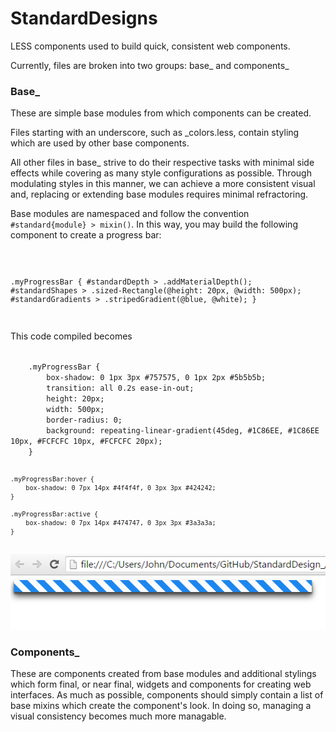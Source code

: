 # StandardDesigns
LESS components used to build quick, consistent web components. 

Currently, files are broken into two groups: base_ and components_

<h3>Base_</h3>

These are simple base modules from which components can be created. 

Files starting with an underscore, such as _colors.less, contain styling which are used by other base components.

All other files in base_ strive to do their respective tasks with minimal side effects while covering as many style
configurations as possible. Through modulating styles in this manner, we can achieve a more consistent visual and, replacing
or extending base modules requires minimal refractoring.


Base modules are namespaced and follow the convention `#standard{module} > mixin()`. In this way, you may build the following
component to create a progress bar:

<code>

.myProgressBar {
    #standardDepth > .addMaterialDepth();
    #standardShapes > .sized-Rectangle(@height: 20px, @width: 500px);
    #standardGradients > .stripedGradient(@blue, @white);
}

</code>

This code compiled becomes 

<code>
    .myProgressBar {
        box-shadow: 0 1px 3px #757575, 0 1px 2px #5b5b5b;
        transition: all 0.2s ease-in-out;
        height: 20px;
        width: 500px;
        border-radius: 0;
        background: repeating-linear-gradient(45deg, #1C86EE, #1C86EE 10px, #FCFCFC 10px, #FCFCFC 20px);
    }
    
    .myProgressBar:hover {
        box-shadow: 0 7px 14px #4f4f4f, 0 3px 3px #424242;
    }
    
    .myProgressBar:active {
        box-shadow: 0 7px 14px #474747, 0 3px 3px #3a3a3a;
    }

</code>

<img src="progressBar.PNG" />

<h3>Components_</h3>

These are components created from base modules and additional stylings which form final, or near final, widgets and components
for creating web interfaces. As much as possible, components should simply contain a list of base mixins which create the component's
look. In doing so, managing a visual consistency becomes much more managable. 

